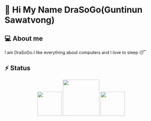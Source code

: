 # 👋 Hi My Name DraSoGo(Guntinun Sawatvong)
<!--
## 📞 Contact me

[![discord](https://img.shields.io/badge/Discord-5865F2?style=flat&logo=Discord&logoColor=FFFFFF)][discord]
[![instagram](https://img.shields.io/badge/Instagram-E4405F?style=flat&logo=instagram&logoColor=FFFFFF)][instagram]
[![line](https://img.shields.io/badge/LINE-00C300?style=flat&logo=line&logoColor=FFFFFF)][line]-->

## 💻 About me

I am DraSoGo.I like everything about computers and I love to sleep 😴

## ⚡ Status

<div align="center">
  <img src = "https://github-readme-stats.vercel.app/api/top-langs/?username=DraSoGo&layout=compact&theme=midnight-purple" height="80">
  <img src = "https://github-readme-stats.vercel.app/api?username=DraSoGo&show_icons=true&theme=midnight-purple" height="120">
  <img src = "https://github-readme-stats.vercel.app/api/pin/?username=DraSoGo&repo=MY-CODE-CP&theme=midnight-purple&show_owner)](https://github.com/DraSoGo/MY-CODE-CP" height="80">
</div>


[discord]:https://discordapp.com/users/738910545951850578
[instagram]:https://www.instagram.com/guntinun_sawatdeekub/
[line]:https://line.me/ti/p/~gungun4771
<!--
**DraSoGo/DraSoGo** is a ✨ _special_ ✨ repository because its `README.md` (this file) appears on your GitHub profile.

Here are some ideas to get you started:

- 🔭 I’m currently working on ...
- 🌱 I’m currently learning ...
- 👯 I’m looking to collaborate on ...
- 🤔 I’m looking for help with ...
- 💬 Ask me about ...
- 📫 How to reach me: ...
- 😄 Pronouns: ...
- ⚡ Fun fact: ...
-->
